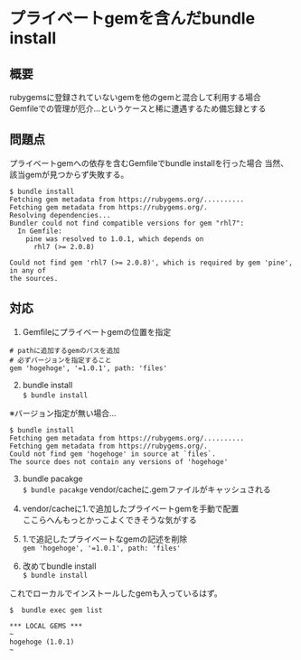 # プライベートgemを含んだbundle install

## 概要

rubygemsに登録されていないgemを他のgemと混合して利用する場合  
Gemfileでの管理が厄介...というケースと稀に遭遇するため備忘録とする

## 問題点

プライベートgemへの依存を含むGemfileでbundle installを行った場合
当然、該当gemが見つからず失敗する。

```
$ bundle install
Fetching gem metadata from https://rubygems.org/..........
Fetching gem metadata from https://rubygems.org/.
Resolving dependencies...
Bundler could not find compatible versions for gem "rhl7":
  In Gemfile:
    pine was resolved to 1.0.1, which depends on
      rhl7 (>= 2.0.8)

Could not find gem 'rhl7 (>= 2.0.8)', which is required by gem 'pine', in any of
the sources.
```

## 対応

1. Gemfileにプライベートgemの位置を指定

```
# pathに追加するgemのパスを追加
# 必ずバージョンを指定すること
gem 'hogehoge', '=1.0.1', path: 'files'
```

2. bundle install  
` $ bundle install `

※バージョン指定が無い場合...
```
$ bundle install
Fetching gem metadata from https://rubygems.org/..........
Fetching gem metadata from https://rubygems.org/.
Could not find gem 'hogehoge' in source at `files`.
The source does not contain any versions of 'hogehoge'
```

3. bundle pacakge  
` $ bundle pacakge `
vendor/cacheに.gemファイルがキャッシュされる

4. vendor/cacheに1.で追加したプライベートgemを手動で配置  
ここらへんもっとかっこよくできそうな気がする

5. 1.で追記したプライベートなgemの記述を削除  
` gem 'hogehoge', '=1.0.1', path: 'files' `

6. 改めてbundle install  
` $ bundle install `

これでローカルでインストールしたgemも入っているはず。
```
$  bundle exec gem list

*** LOCAL GEMS ***
~
hogehoge (1.0.1)
~

```